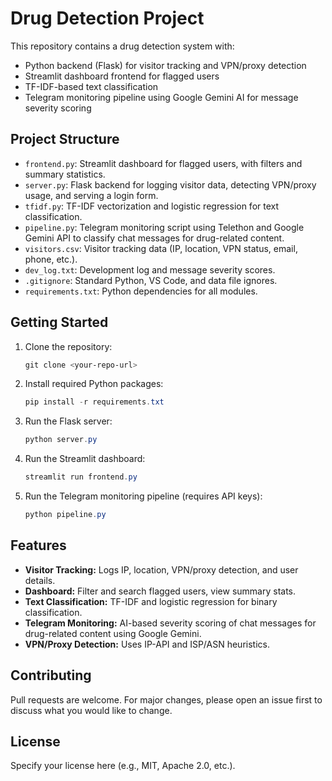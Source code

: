 # Drug Detection Project

This repository contains a drug detection system with:

- Python backend (Flask) for visitor tracking and VPN/proxy detection
- Streamlit dashboard frontend for flagged users
- TF-IDF-based text classification
- Telegram monitoring pipeline using Google Gemini AI for message severity scoring

## Project Structure

- `frontend.py`: Streamlit dashboard for flagged users, with filters and summary statistics.
- `server.py`: Flask backend for logging visitor data, detecting VPN/proxy usage, and serving a login form.
- `tfidf.py`: TF-IDF vectorization and logistic regression for text classification.
- `pipeline.py`: Telegram monitoring script using Telethon and Google Gemini API to classify chat messages for drug-related content.
- `visitors.csv`: Visitor tracking data (IP, location, VPN status, email, phone, etc.).
- `dev_log.txt`: Development log and message severity scores.
- `.gitignore`: Standard Python, VS Code, and data file ignores.
- `requirements.txt`: Python dependencies for all modules.

## Getting Started

1. Clone the repository:
   ```powershell
   git clone <your-repo-url>
   ```
2. Install required Python packages:
   ```powershell
   pip install -r requirements.txt
   ```
3. Run the Flask server:
   ```powershell
   python server.py
   ```
4. Run the Streamlit dashboard:
   ```powershell
   streamlit run frontend.py
   ```
5. Run the Telegram monitoring pipeline (requires API keys):
   ```powershell
   python pipeline.py
   ```

## Features

- **Visitor Tracking:** Logs IP, location, VPN/proxy detection, and user details.
- **Dashboard:** Filter and search flagged users, view summary stats.
- **Text Classification:** TF-IDF and logistic regression for binary classification.
- **Telegram Monitoring:** AI-based severity scoring of chat messages for drug-related content using Google Gemini.
- **VPN/Proxy Detection:** Uses IP-API and ISP/ASN heuristics.

## Contributing

Pull requests are welcome. For major changes, please open an issue first to discuss what you would like to change.

## License

Specify your license here (e.g., MIT, Apache 2.0, etc.).
